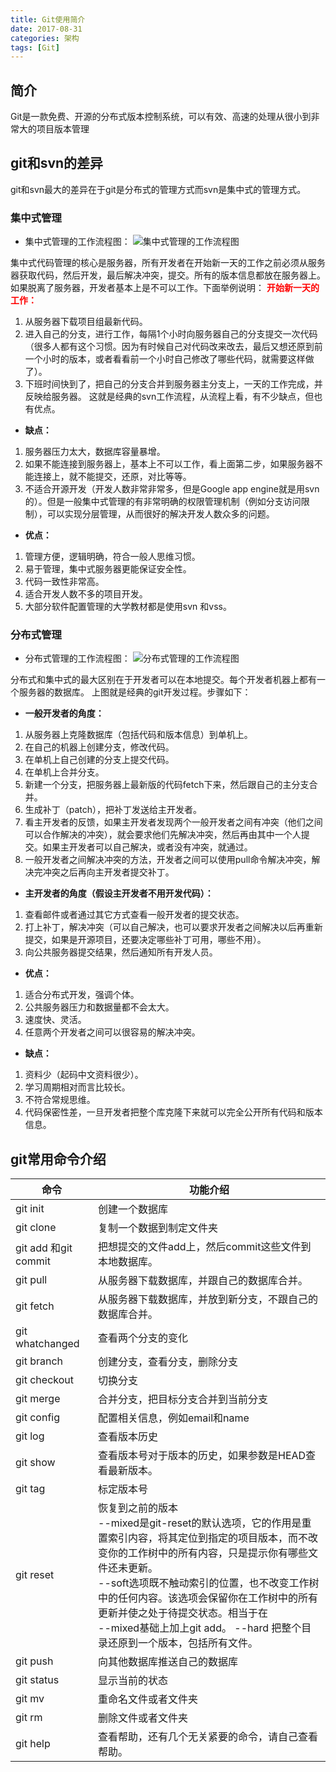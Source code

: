 ```yaml
---
title: Git使用简介
date: 2017-08-31
categories: 架构
tags: [Git]
---
```

## 简介
Git是一款免费、开源的分布式版本控制系统，可以有效、高速的处理从很小到非常大的项目版本管理

## git和svn的差异
git和svn最大的差异在于git是分布式的管理方式而svn是集中式的管理方式。

### 集中式管理
- 集中式管理的工作流程图：
![集中式管理的工作流程图](1.png)

集中式代码管理的核心是服务器，所有开发者在开始新一天的工作之前必须从服务器获取代码，然后开发，最后解决冲突，提交。所有的版本信息都放在服务器上。如果脱离了服务器，开发者基本上是不可以工作。下面举例说明：
<font color="red"> **开始新一天的工作：**</font>
1. 从服务器下载项目组最新代码。
2. 进入自己的分支，进行工作，每隔1个小时向服务器自己的分支提交一次代码（很多人都有这个习惯。因为有时候自己对代码改来改去，最后又想还原到前一个小时的版本，或者看看前一个小时自己修改了哪些代码，就需要这样做了）。
3. 下班时间快到了，把自己的分支合并到服务器主分支上，一天的工作完成，并反映给服务器。
这就是经典的svn工作流程，从流程上看，有不少缺点，但也有优点。
- **缺点：**
1. 服务器压力太大，数据库容量暴增。
2. 如果不能连接到服务器上，基本上不可以工作，看上面第二步，如果服务器不能连接上，就不能提交，还原，对比等等。
3. 不适合开源开发（开发人数非常非常多，但是Google app engine就是用svn的）。但是一般集中式管理的有非常明确的权限管理机制（例如分支访问限制），可以实现分层管理，从而很好的解决开发人数众多的问题。
- **优点：**
1. 管理方便，逻辑明确，符合一般人思维习惯。
2. 易于管理，集中式服务器更能保证安全性。
3. 代码一致性非常高。
4. 适合开发人数不多的项目开发。
5. 大部分软件配置管理的大学教材都是使用svn 和vss。

### 分布式管理
- 分布式管理的工作流程图：
![分布式管理的工作流程图](2.png)

分布式和集中式的最大区别在于开发者可以在本地提交。每个开发者机器上都有一个服务器的数据库。
上图就是经典的git开发过程。步骤如下：
- **一般开发者的角度：**
1. 从服务器上克隆数据库（包括代码和版本信息）到单机上。
2. 在自己的机器上创建分支，修改代码。
3. 在单机上自己创建的分支上提交代码。
4. 在单机上合并分支。
5. 新建一个分支，把服务器上最新版的代码fetch下来，然后跟自己的主分支合并。
6. 生成补丁（patch），把补丁发送给主开发者。
7. 看主开发者的反馈，如果主开发者发现两个一般开发者之间有冲突（他们之间可以合作解决的冲突），就会要求他们先解决冲突，然后再由其中一个人提交。如果主开发者可以自己解决，或者没有冲突，就通过。
8. 一般开发者之间解决冲突的方法，开发者之间可以使用pull命令解决冲突，解决完冲突之后再向主开发者提交补丁。
- **主开发者的角度（假设主开发者不用开发代码）：**
1. 查看邮件或者通过其它方式查看一般开发者的提交状态。
2. 打上补丁，解决冲突（可以自己解决，也可以要求开发者之间解决以后再重新提交，如果是开源项目，还要决定哪些补丁可用，哪些不用）。
3. 向公共服务器提交结果，然后通知所有开发人员。
- **优点：**
1. 适合分布式开发，强调个体。
2. 公共服务器压力和数据量都不会太大。
3. 速度快、灵活。
4. 任意两个开发者之间可以很容易的解决冲突。
- **缺点：**
1. 资料少（起码中文资料很少）。
2. 学习周期相对而言比较长。
3. 不符合常规思维。
4. 代码保密性差，一旦开发者把整个库克隆下来就可以完全公开所有代码和版本信息。

## git常用命令介绍
命令 |功能介绍
------|-----
git init　| 创建一个数据库
git clone | 复制一个数据到制定文件夹
git add 和git commit | 把想提交的文件add上，然后commit这些文件到本地数据库。
git pull | 从服务器下载数据库，并跟自己的数据库合并。
git fetch | 从服务器下载数据库，并放到新分支，不跟自己的数据库合并。
git whatchanged | 查看两个分支的变化
git branch | 创建分支，查看分支，删除分支
git checkout | 切换分支
git merge | 合并分支，把目标分支合并到当前分支
git config | 配置相关信息，例如email和name
git log | 查看版本历史
git show | 查看版本号对于版本的历史，如果参数是HEAD查看最新版本。
git tag | 标定版本号
git reset | 恢复到之前的版本 <br />--mixed是git-reset的默认选项，它的作用是重置索引内容，将其定位到指定的项目版本，而不改变你的工作树中的所有内容，只是提示你有哪些文件还未更新。<br />--soft选项既不触动索引的位置，也不改变工作树中的任何内容。该选项会保留你在工作树中的所有更新并使之处于待提交状态。相当于在<br />--mixed基础上加上git add。 --hard 把整个目录还原到一个版本，包括所有文件。
git push | 向其他数据库推送自己的数据库
git status | 显示当前的状态
git mv | 重命名文件或者文件夹
git rm | 删除文件或者文件夹
git help | 查看帮助，还有几个无关紧要的命令，请自己查看帮助。
